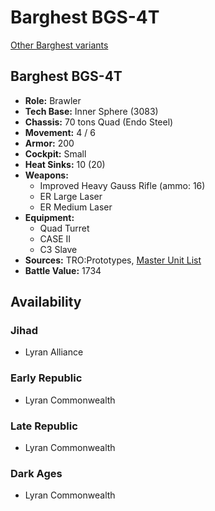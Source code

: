 # Barghest BGS-4T

[Other Barghest variants](../barghest.md)

## Barghest BGS-4T
- **Role:** Brawler
- **Tech Base:** Inner Sphere (3083)
- **Chassis:** 70 tons Quad (Endo Steel)
- **Movement:** 4 / 6
- **Armor:** 200
- **Cockpit:** Small
- **Heat Sinks:** 10 (20)
- **Weapons:**
  - Improved Heavy Gauss Rifle (ammo: 16)
  - ER Large Laser
  - ER Medium Laser
- **Equipment:**
  - Quad Turret
  - CASE II
  - C3 Slave
- **Sources:** TRO:Prototypes, [Master Unit List](http://masterunitlist.info/Unit/Details/3790/barghest-bgs-4t)
- **Battle Value:** 1734

## Availability

### Jihad
- Lyran Alliance

### Early Republic
- Lyran Commonwealth

### Late Republic
- Lyran Commonwealth

### Dark Ages
- Lyran Commonwealth

